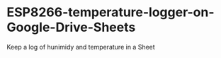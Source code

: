 # ESP8266-temperature-logger-on-Google-Drive-Sheets
Keep a log of hunimidy and temperature in a Sheet
